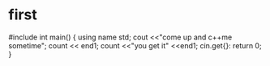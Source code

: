 # first
#include<iostream>
int main()
{
  using name std;
  cout <<"come up and c++me sometime";
  count << end1;
  count <<"you get it" <<end1;
  cin.get{}:
  return 0;
  }
